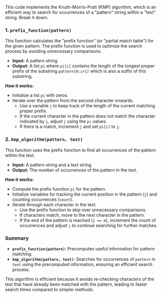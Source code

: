 
This code implements the Knuth-Morris-Pratt (KMP) algorithm, which is an efficient way to search for occurrences of a "pattern" string within a "text" string. 
Break it down:

### 1. `prefix_function(pattern)`

This function calculates the "prefix function" (or "partial match table") for the given pattern. The prefix function is used to optimize the search process by avoiding unnecessary comparisons.

- **Input:** A pattern string.
- **Output:** A list `pi` where `pi[i]` contains the length of the longest proper prefix of the substring `pattern[0:i+1]` which is also a suffix of this substring.

**How it works:**
- Initialize a list `pi` with zeros.
- Iterate over the pattern from the second character onwards.
  - Use a variable `j` to keep track of the length of the current matching proper prefix.
  - If the current character in the pattern does not match the character indicated by `j`, adjust `j` using the `pi` values.
  - If there is a match, increment `j` and set `pi[i]` to `j`.

### 2. `kmp_algorithm(pattern, text)`

This function uses the prefix function to find all occurrences of the pattern within the text.

- **Input:** A pattern string and a text string.
- **Output:** The number of occurrences of the pattern in the text.

**How it works:**
- Compute the prefix function `pi` for the pattern.
- Initialize variables for tracking the current position in the pattern (`j`) and counting occurrences (`count`).
- Iterate through each character in the text.
  - Use the prefix function to skip over unnecessary comparisons.
  - If characters match, move to the next character in the pattern.
  - If the end of the pattern is reached (`j == m`), increment the count of occurrences and adjust `j` to continue searching for further matches.

### Summary

- **`prefix_function(pattern)`**: Precomputes useful information for pattern matching.
- **`kmp_algorithm(pattern, text)`**: Searches for occurrences of `pattern` in `text` using the precomputed information, ensuring an efficient search process.

This algorithm is efficient because it avoids re-checking characters of the text that have already been matched with the pattern, leading to faster search times compared to simpler methods.
